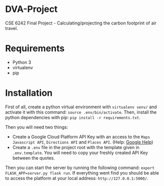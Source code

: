 # DVA-Project
CSE 6242 Final Project - Calculating/projecting the carbon footprint of air travel.

# Requirements
* Python 3
* virtualenv
* pip

# Installation

First of all, create a python virtual environment with `virtualenv venv/` and activate it with this command: `source .env/bin/activate`.
Then, install the python dependencies with pip: `pip install -r requirements.txt`.

Then you will need two things:
* Create a Google Cloud Platform API Key with an access to the `Maps Javascript API`, `Directions API` and `Places API`. (Help: [Google Help](https://developers.google.com/maps/gmp-get-started))
* Create a `.env` file in the project root with the template given in `.env.template`. You will need to copy your freshly created API Key between the quotes.

Then you can start the server by running the following command: `export FLASK_APP=server.py flask run`. If everything went find you should be able to access the platform at your local address: `http://127.0.0.1:5000/`.
